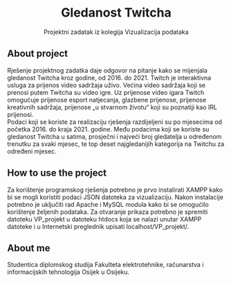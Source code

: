 <h1 align="center">Gledanost Twitcha</h1>
<p align="center">Projektni zadatak iz kolegija Vizualizacija podataka</p>
<h2>About project</h3>
Rješenje projektnog zadatka daje odgovor na pitanje kako se mijenjala gledanost Twitcha kroz godine, od 2016. do 2021. Twitch je interaktivna usluga za prijenos video sadržaja uživo. Većina video sadržaja koji se prenosi putem Twitcha su video igre. Uz prijenose video igara Twitch omogućuje prijenose esport natjecanja, glazbene prijenose, prijenose kreativnih sadržaja, prijenose „u stvarnom životu“ koji su poznatiji kao IRL prijenosi.<br>
Podaci koji se koriste za realizaciju rješenja razdijeljeni su po mjesecima od početka 2016. do kraja 2021. godine. Među podacima koji se koriste su gledanost Twitcha u satima, prosječni i najveći broj gledatelja u određenom trenutku za svaki mjesec, te top deset najgledanijih kategorija na Twitchu za određeni mjesec.
<h2>How to use the project</h2>
Za korištenje programskog rješenja potrebno je prvo instalirati XAMPP kako bi se mogli koristiti podaci JSON datoteka za vizualizaciju. Nakon instalacije potrebno je uključiti rad Apache i MySQL modula kako bi se omogućilo korištenje željenih podataka. Za otvaranje prikaza potrebno je spremiti datoteku VP_projekt u datoteku htdocs koja se nalazi unutar XAMPP datoteke i u Internetski preglednik upisati localhost/VP_projekt/.
<h2>About me</h2>
Studentica diplomskog studija Fakulteta elektrotehnike, računarstva i informacijskih tehnologija Osijek u Osijeku.
